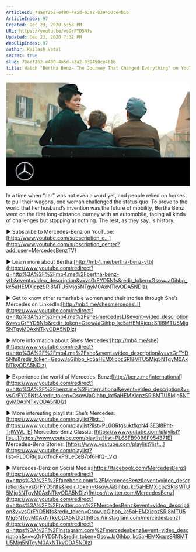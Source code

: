 ```yaml
---
ArticleId: 78aef262-e480-4a5d-a3a2-839450ce4b1b
ArticleIndex: 97
Created: Dec 23, 2020 5:58 PM
URL: https://youtu.be/vsGrFYD5Nfs
Updated: Dec 23, 2020 7:32 PM
WebClipIndex: 97
author: Kailash Vetal
secret: true
slug: 78aef262-e480-4a5d-a3a2-839450ce4b1b
title: Watch "Bertha Benz- The Journey That Changed Everything" on YouTube
---
```

![maxresdefault.jpg](97%206b9499bc3e8c4eedac4df8e9e2accef7/maxresdefault.jpg)

In a time when “car” was not even a word yet, and people relied on horses to pull their wagons, one woman challenged the status quo. To prove to the world that her husband’s invention was the future of mobility, Bertha Benz went on the first long-distance journey with an automobile, facing all kinds of challenges but stopping at nothing. The rest, as they say, is history.

► Subscribe to Mercedes-Benz on YouTube: [http://www.youtube.com/subscription_c...](http://www.youtube.com/subscription_center?add_user=MercedesBenzTV)

► Learn more about Bertha:[http://mb4.me/bertha-benz-ytb](https://www.youtube.com/redirect?q=http%3A%2F%2Fmb4.me%2Fbertha-benz-ytb&event=video_description&v=vsGrFYD5Nfs&redir_token=GsowJaGihbp_kc5aHEMXicpzSRl8MTU5Mjg5NTgyM0AxNTkyODA5NDIz)

► Get to know other remarkable women and their stories through She’s Mercedes on LinkedIn:[http://mb4.me/shesmercedesLI](https://www.youtube.com/redirect?q=http%3A%2F%2Fmb4.me%2FshesmercedesLI&event=video_description&v=vsGrFYD5Nfs&redir_token=GsowJaGihbp_kc5aHEMXicpzSRl8MTU5Mjg5NTgyM0AxNTkyODA5NDIz)

► More information about She’s Mercedes:[http://mb4.me/she](https://www.youtube.com/redirect?q=http%3A%2F%2Fmb4.me%2Fshe&event=video_description&v=vsGrFYD5Nfs&redir_token=GsowJaGihbp_kc5aHEMXicpzSRl8MTU5Mjg5NTgyM0AxNTkyODA5NDIz)

► Experience the world of Mercedes-Benz:[http://benz.me/international](https://www.youtube.com/redirect?q=http%3A%2F%2Fbenz.me%2Finternational&event=video_description&v=vsGrFYD5Nfs&redir_token=GsowJaGihbp_kc5aHEMXicpzSRl8MTU5Mjg5NTgyM0AxNTkyODA5NDIz)

► More interesting playlists:
She’s Mercedes: [https://www.youtube.com/playlist?list...](https://www.youtube.com/playlist?list=PL0ORtgsuktfkpN4j3E3l8Pht-TjlWWL_E)
Mercedes-Benz Classic: [https://www.youtube.com/playlist?list...](https://www.youtube.com/playlist?list=PL68FB9096F954371E)
Mercedes-Benz Stories: [https://www.youtube.com/playlist?list...](https://www.youtube.com/playlist?list=PL0ORtgsuktfncFxPGLeCeB7of6HfQ-_Vx)

► Mercedes-Benz on Social Media:[https://facebook.com/MercedesBenz](https://www.youtube.com/redirect?q=https%3A%2F%2Ffacebook.com%2FMercedesBenz&event=video_description&v=vsGrFYD5Nfs&redir_token=GsowJaGihbp_kc5aHEMXicpzSRl8MTU5Mjg5NTgyM0AxNTkyODA5NDIz)[https://twitter.com/MercedesBenz](https://www.youtube.com/redirect?q=https%3A%2F%2Ftwitter.com%2FMercedesBenz&event=video_description&v=vsGrFYD5Nfs&redir_token=GsowJaGihbp_kc5aHEMXicpzSRl8MTU5Mjg5NTgyM0AxNTkyODA5NDIz)[https://instagram.com/mercedesbenz](https://www.youtube.com/redirect?q=https%3A%2F%2Finstagram.com%2Fmercedesbenz&event=video_description&v=vsGrFYD5Nfs&redir_token=GsowJaGihbp_kc5aHEMXicpzSRl8MTU5Mjg5NTgyM0AxNTkyODA5NDIz)
